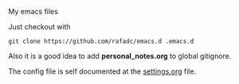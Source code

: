 My emacs files

Just checkout with

```
git clone https://github.com/rafadc/emacs.d .emacs.d
```

Also it is a good idea to add **personal_notes.org** to global gitignore.

The config file is self documented at the [settings.org](https://github.com/rafadc/emacs.d/blob/master/settings.org) file.
